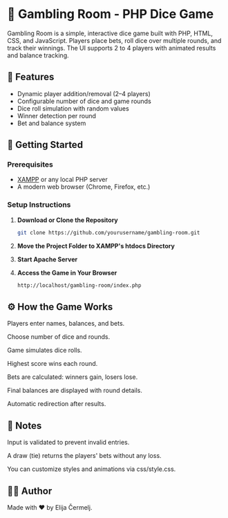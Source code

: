 # 🎲 Gambling Room - PHP Dice Game

Gambling Room is a simple, interactive dice game built with PHP, HTML, CSS, and JavaScript. Players place bets, roll dice over multiple rounds, and track their winnings. The UI supports 2 to 4 players with animated results and balance tracking.

## 🧰 Features

- Dynamic player addition/removal (2–4 players)
- Configurable number of dice and game rounds
- Dice roll simulation with random values
- Winner detection per round
- Bet and balance system

## 🚀 Getting Started

### Prerequisites

- [XAMPP](https://www.apachefriends.org/index.html) or any local PHP server
- A modern web browser (Chrome, Firefox, etc.)

### Setup Instructions

1. **Download or Clone the Repository**

   ```bash
   git clone https://github.com/yourusername/gambling-room.git
2. **Move the Project Folder to XAMPP's htdocs Directory**
3. **Start Apache Server**
4. **Access the Game in Your Browser**
   ```bash
   http://localhost/gambling-room/index.php

## ⚙️ How the Game Works

Players enter names, balances, and bets.

Choose number of dice and rounds.

Game simulates dice rolls.

Highest score wins each round.

Bets are calculated: winners gain, losers lose.

Final balances are displayed with round details.

Automatic redirection after results.

## 📌 Notes
Input is validated to prevent invalid entries.

A draw (tie) returns the players' bets without any loss.

You can customize styles and animations via css/style.css.

## 🧑‍💻 Author
Made with ❤️ by Elija Čermelj.
